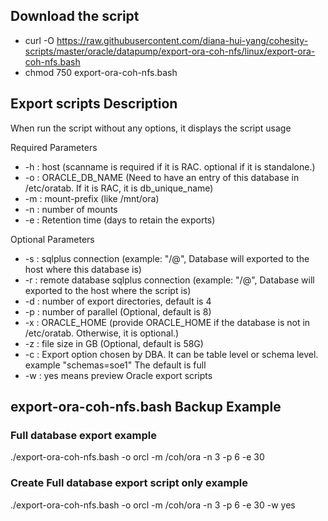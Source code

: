 ## Download the script

- curl -O https://raw.githubusercontent.com/diana-hui-yang/cohesity-scripts/master/oracle/datapump/export-ora-coh-nfs/linux/export-ora-coh-nfs.bash
- chmod 750 export-ora-coh-nfs.bash

## Export scripts Description
When run the script without any options, it displays the script usage

 Required Parameters
- -h : host (scanname is required if it is RAC. optional if it is standalone.)
- -o : ORACLE_DB_NAME (Need to have an entry of this database in /etc/oratab. If it is RAC, it is db_unique_name)
- -m : mount-prefix (like /mnt/ora)
- -n : number of mounts
- -e : Retention time (days to retain the exports)


 Optional Parameters
- -s : sqlplus connection (example: "<dbuser>/<dbpass>@<database connection string>",  Database will exported to the host where this database is)
- -r : remote database sqlplus connection (example: "<dbuser>/<dbpass>@<database connection string>", Database will exported to the host where the script is)
- -d : number of export directories, default is 4
- -p : number of parallel (Optional, default is 8)
- -x : ORACLE_HOME (provide ORACLE_HOME if the database is not in /etc/oratab. Otherwise, it is optional.)
- -z : file size in GB (Optional, default is 58G)
- -c : Export option chosen by DBA. It can be table level or schema level. example "schemas=soe1" The default is full
- -w : yes means preview Oracle export scripts


## export-ora-coh-nfs.bash Backup Example
### Full database export example
./export-ora-coh-nfs.bash -o orcl -m /coh/ora -n 3 -p 6 -e 30
### Create Full database export script only example
./export-ora-coh-nfs.bash -o orcl -m /coh/ora -n 3 -p 6 -e 30 -w yes
